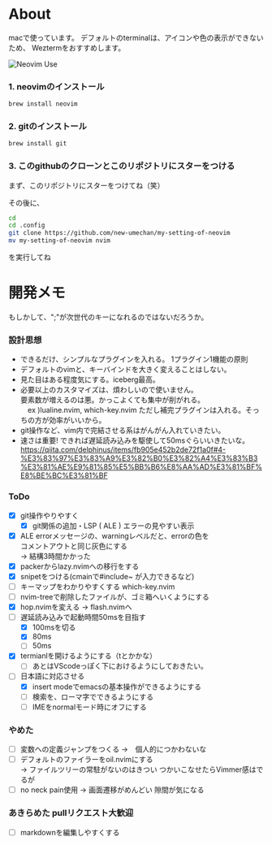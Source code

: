# About
macで使っています。
デフォルトのterminalは、アイコンや色の表示ができないため、
Weztermをおすすめします。


![Neovim Use](https://github.com/user-attachments/assets/98fd6d6a-fed8-415f-9b25-f14dced2657a)


### 1. neovimのインストール
``` zsh
brew install neovim
```


### 2. gitのインストール
``` zsh
brew install git
```

### 3. このgithubのクローンとこのリポジトリにスターをつける

まず、このリポジトリにスターをつけてね（笑）

その後に、
``` zsh
cd
cd .config
git clone https://github.com/new-umechan/my-setting-of-neovim
mv my-setting-of-neovim nvim
```
を実行してね

# 開発メモ
もしかして、";"が次世代の<leader>キーになれるのではないだろうか。

### 設計思想
- できるだけ、シンプルなプラグインを入れる。
  1プラグイン1機能の原則
- デフォルトのvimと、キーバインドを大きく変えることはしない。
- 見た目はある程度気にする。iceberg最高。
- 必要以上のカスタマイズは、煩わしいので使いません。<br>
  要素数が増えるのは悪。かっこよくても集中が削がれる。<br>
　ex )lualine.nvim, which-key.nvim
  ただし補完プラグインは入れる。そっちの方が効率がいいから。
- git操作など、vim内で完結させる系はがんがん入れていきたい。
- 速さは重要! できれば遅延読み込みを駆使して50msぐらいいきたいな。
  https://qiita.com/delphinus/items/fb905e452b2de72f1a0f#4-%E3%83%97%E3%83%A9%E3%82%B0%E3%82%A4%E3%83%B3%E3%81%AE%E9%81%85%E5%BB%B6%E8%AA%AD%E3%81%BF%E8%BE%BC%E3%81%BF

### ToDo
- [x] git操作やりやすく
	- [x] git関係の追加・LSP ( ALE ) エラーの見やすい表示
- [x] ALE errorメッセージの、warningレベルだと、errorの色を<br>
	  コメントアウトと同じ灰色にする<br>
	  → 結構3時間かかった
- [x] packerからlazy.nvimへの移行をする
- [x] snipetをつける(cmainで#include~ が入力できるなど)
- [ ] キーマップをわかりやすくする which-key.nvim
- [ ] nvim-treeで削除したファイルが、ゴミ箱へいくようにする
- [x] hop.nvimを変える → flash.nvimへ
- [ ] 遅延読み込みで起動時間50msを目指す
    - [x] 100msを切る
    - [x] 80ms
    - [ ] 50ms
- [x] termianlを開けるようにする（<space>tとかかな）
    - [ ] あとはVScodeっぽく下におけるようにしておきたい。
- [ ] 日本語に対応させる
    - [x] insert modeでemacsの基本操作ができるようにする
    - [ ] 検索を、ローマ字でできるようにする
    - [ ] IMEをnormalモード時にオフにする

### やめた
- [ ] 変数への定義ジャンプをつくる →　個人的につかわないな
- [ ] デフォルトのファイラーをoil.nvimにする<br>
      → ファイルツリーの常駐がないのはきつい
	   つかいこなせたらVimmer感はでるが
- [ ] no neck pain使用
	  → 画面遷移がめんどい
	  隙間が気になる

### あきらめた pullリクエスト大歓迎
- [ ] markdownを編集しやすくする
